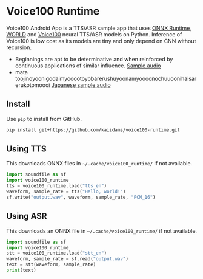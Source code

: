 # Voice100 Runtime

Voice100 Android App is a TTS/ASR sample app that uses
[ONNX Runtime](https://github.com/microsoft/onnxruntime/),
[WORLD](https://github.com/mmorise/World)
and [Voice100](https://github.com/kaiidams/voice100) neural TTS/ASR models
on Python.
Inference of Voice100 is low cost as its models are tiny and only depend
on CNN without recursion.

- Beginnings are apt to be determinative and when reinforced 
by continuous applications of similar influence. [Sample audio](sample.wav)
- mata toojinoyoonigodaimyooootoyobarerushuyoonamyoooonochuuoonihaisarerukotomoooi
[Japanese sample audio](sample_ja.wav)

## Install

Use `pip` to install from GitHub.

```sh
pip install git+https://github.com/kaiidams/voice100-runtime.git
```

## Using TTS

This downloads ONNX files in `~/.cache/voice100_runtime/` if not
available.

```python
import soundfile as sf
import voice100_runtime
tts = voice100_runtime.load("tts_en")
waveform, sample_rate = tts("Hello, world!")
sf.write("output.wav", waveform, sample_rate, "PCM_16")
```

## Using ASR

This downloads an ONNX file in `~/.cache/voice100_runtime/` if not
available.

```python
import soundfile as sf
import voice100_runtime
stt = voice100_runtime.load("stt_en")
waveform, sample_rate = sf.read("output.wav")
text = stt(waveform, sample_rate)
print(text)
```
